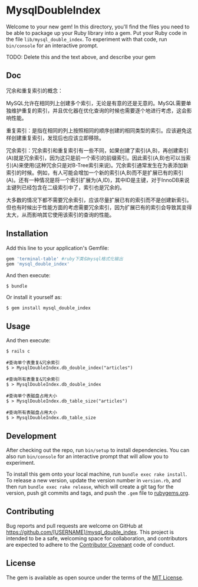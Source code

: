 # MysqlDoubleIndex

Welcome to your new gem! In this directory, you'll find the files you need to be able to package up your Ruby library into a gem. Put your Ruby code in the file `lib/mysql_double_index`. To experiment with that code, run `bin/console` for an interactive prompt.

TODO: Delete this and the text above, and describe your gem

## Doc
冗余和重复索引的概念：

MySQL允许在相同列上创建多个索引，无论是有意的还是无意的。MySQL需要单独维护重复的索引，并且优化器在优化查询的时候也需要逐个地进行考虑，这会影响性能。

重复索引：是指在相同的列上按照相同的顺序创建的相同类型的索引。应该避免这样创建重复索引，发现后也应该立即移除。

冗余索引：冗余索引和重复索引有一些不同，如果创建了索引(A,B)，再创建索引(A)就是冗余索引，因为这只是前一个索引的前缀索引。因此索引(A,B)也可以当索引(A)来使用(这种冗余只是对B-Tree索引来说)。冗余索引通常发生在为表添加新索引的时候。例如，有人可能会增加一个新的索引(A,B)而不是扩展已有的索引(A)。还有一种情况是将一个索引扩展为(A,ID)，其中ID是主键，对于InnoDB来说主键列已经包含在二级索引中了，索引也是冗余的。

大多数的情况下都不需要冗余索引，应该尽量扩展已有的索引而不是创建新索引。但也有时候出于性能方面的考虑需要冗余索引，因为扩展已有的索引会导致其变得太大，从而影响其它使用该索引的查询的性能。

## Installation

Add this line to your application's Gemfile:

```ruby
gem 'terminal-table' #ruby下类似mysql格式化输出
gem 'mysql_double_index'
```

And then execute:

    $ bundle

Or install it yourself as:

    $ gem install mysql_double_index

## Usage

And then execute:

    $ rails c

    #查询单个表重复&冗余索引
    $ > MysqlDoubleIndex.db_double_index("articles")

    #查询所有表重复&冗余索引
    $ > MysqlDoubleIndex.db_double_index

    #查询单个表磁盘占用大小
    $ > MysqlDoubleIndex.db_table_size("articles")

    #查询所有表磁盘占用大小
    $ > MysqlDoubleIndex.db_table_size

## Development

After checking out the repo, run `bin/setup` to install dependencies. You can also run `bin/console` for an interactive prompt that will allow you to experiment.

To install this gem onto your local machine, run `bundle exec rake install`. To release a new version, update the version number in `version.rb`, and then run `bundle exec rake release`, which will create a git tag for the version, push git commits and tags, and push the `.gem` file to [rubygems.org](https://rubygems.org).

## Contributing

Bug reports and pull requests are welcome on GitHub at https://github.com/[USERNAME]/mysql_double_index. This project is intended to be a safe, welcoming space for collaboration, and contributors are expected to adhere to the [Contributor Covenant](contributor-covenant.org) code of conduct.


## License

The gem is available as open source under the terms of the [MIT License](http://opensource.org/licenses/MIT).

